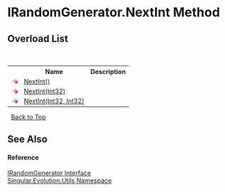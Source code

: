 # IRandomGenerator.NextInt Method 
 


## Overload List
&nbsp;<table><tr><th></th><th>Name</th><th>Description</th></tr><tr><td>![Public method](media/pubmethod.gif "Public method")</td><td><a href="8614ebe3-3df3-fa18-c817-80b75430aaec">NextInt()</a></td><td /></tr><tr><td>![Public method](media/pubmethod.gif "Public method")</td><td><a href="6b7cfd6c-091d-6aed-623e-cdd27f03db54">NextInt(Int32)</a></td><td /></tr><tr><td>![Public method](media/pubmethod.gif "Public method")</td><td><a href="8abf4320-bda3-2e0a-8003-36c1c53cf2b7">NextInt(Int32, Int32)</a></td><td /></tr></table>&nbsp;
<a href="#irandomgenerator.nextint-method">Back to Top</a>

## See Also


#### Reference
<a href="1a505df9-17bd-2b3c-3904-6599504965ae">IRandomGenerator Interface</a><br /><a href="bb7b030e-87d6-8095-f2c6-b0b821b0d323">Singular.Evolution.Utils Namespace</a><br />